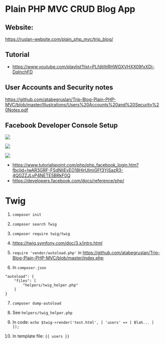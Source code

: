# Plain PHP MVC CRUD Blog App

## Website:

https://ruslan-website.com/plain_php_mvc/trip_blog/

## Tutorial

- https://www.youtube.com/playlist?list=PLfdtiltiRHWGXVHXX09fxXDi-DqInchFD

## User Accounts and Security notes

https://github.com/atabegruslan/Trip-Blog-Plain-PHP-MVC/blob/master/Illustrations/Users%20Accounts%20and%20Security%20Notes.pdf

## Facebook Developer Console Setup

![](https://raw.githubusercontent.com/atabegruslan/Trip-Blog-Plain-PHP-MVC/master/Illustrations/FBSignin1.PNG)

![](https://raw.githubusercontent.com/atabegruslan/Trip-Blog-Plain-PHP-MVC/master/Illustrations/FBSignin2.PNG)

![](https://raw.githubusercontent.com/atabegruslan/Trip-Blog-Plain-PHP-MVC/master/Illustrations/FBSignin3.PNG)

- https://www.tutorialspoint.com/php/php_facebook_login.htm?fbclid=IwAR3GRF-FSdNIiEvEO18HlrUImiGFf3YjSazR3-4QGZZJLyP4NETE5BRkF0Q
- https://developers.facebook.com/docs/reference/php/

# Twig

1. `composer init`

2. `composer search Twig`

3. `composer require twig/twig`

4. https://twig.symfony.com/doc/3.x/intro.html

5. `require 'vendor/autoload.php'`  in https://github.com/atabegruslan/Trip-Blog-Plain-PHP-MVC/blob/master/index.php

6. In `composer.json`
```
"autoload": {
    "files": [
        "helpers/twig_helper.php"
    ]
}
```

7. `composer dump-autoload`

8. See `helpers/twig_helper.php`

9. In code: `echo $twig->render('test.html', [ 'users' => [ Blah... ] ]);`

10. In template file: `{{ users }}`
